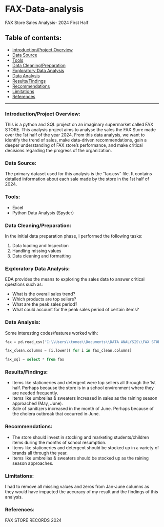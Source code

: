 # FAX-Data-analysis
FAX Store Sales Analysis- 2024 First Half

## Table of contents:
- [Introduction/Project Overview](#Introductionproject-overview)
-	[Data Source](#Data-Source)
-	[Tools](#Tools)
-	[Data Cleaning/Preparation](#Data=CleaningPreparation)
-	[Exploratory Data Analysis](#Exploratory-Data-Analysis)
-	[Data Analysis](#Data-Analysis)
-	[Results/Findings](#ResultsFindings)
-	[Recommendations](#Recommendations)
-	[Limitations](#Limitations)
-	[References](#References)

***

### Introduction/Project Overview:

This is a python and SQL project on an imaginary supermarket called FAX STORE.
This analysis project aims to analyse the sales the FAX Store made over the 1st half of the year 2024. From this data analysis, we want to identify the trend of sales, make data-driven recommendations, gain a deeper understanding of FAX store’s performance, and make critical decisions regarding the progress of the organization.

### Data Source:

The primary dataset used for this analysis is the “fax.csv” file. It contains detailed information about each sale made by the store in the 1st half of 2024.

### Tools:

-	Excel
-	Python Data Analysis (Spyder)

### Data Cleaning/Preparation:

In the initial data preparation phase, I performed the following tasks:
1. Data loading and Inspection
2. Handling missing values
3. Data cleaning and formatting

### Exploratory Data Analysis:

EDA provides the means to exploring the sales data to answer critical questions such as:
- What is the overall sales trend?
- Which products are top sellers?
- What are the peak sales period?
- What could account for the peak sales period of certain items?

### Data Analysis:

Some interesting codes/features worked with:
```python
fax = pd.read_csv("C:\\Users\\tomee\\Documents\\DATA ANALYSIS\\FAX STORES SALES ANALYSIS 2.csv")
```

```python
fax_clean.columns = [i.lower() for i in fax_clean.columns]
```

```sql
fax_sql = select * from fax
```

### Results/Findings:

- Items like stationeries and detergent were top sellers all through the 1st half. Perhaps because the store is in a school environment where they are needed frequently.
- Items like umbrellas & sweaters increased in sales as the raining season approached (May, June).
- Sale of sanitizers increased in the month of June. Perhaps because of the cholera outbreak that occurred in June.

### Recommendations:

-	The store should invest in stocking and marketing students/children items during the months of school resumption.
-	Items like stationeries and detergent should be stocked up in a variety of brands all through the year.
-	Items like umbrellas & sweaters should be stocked up as the raining season approaches.

### Limitations:
I had to remove all missing values and zeros from Jan-June columns as they would have impacted the accuracy of my result and the findings of this analysis.

### References:
FAX STORE RECORDS 2024
